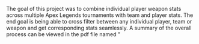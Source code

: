 
The goal of this project was to combine individual player weapon stats across multiple Apex Legends tournaments with team and player stats.
The end goal is being able to cross filter between any individual player, team or weapon and get corresponding stats seamlessly.
A summary of the overall process can be viewed in the pdf file named "
